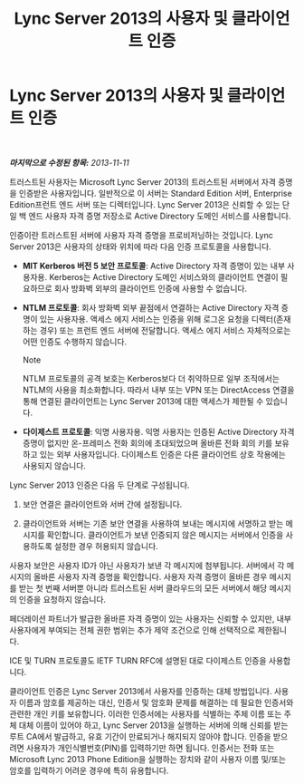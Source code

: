 ﻿---
title: Lync Server 2013의 사용자 및 클라이언트 인증
TOCTitle: Lync Server 2013의 사용자 및 클라이언트 인증
ms:assetid: 77f4b62a-f75c-424d-8f02-a6519090015d
ms:mtpsurl: https://technet.microsoft.com/ko-kr/library/Dn481132(v=OCS.15)
ms:contentKeyID: 59679295
ms.date: 08/24/2015
mtps_version: v=OCS.15
ms.translationtype: HT
---

# Lync Server 2013의 사용자 및 클라이언트 인증

 

_**마지막으로 수정된 항목:** 2013-11-11_

트러스트된 사용자는 Microsoft Lync Server 2013의 트러스트된 서버에서 자격 증명을 인증받은 사용자입니다. 일반적으로 이 서버는 Standard Edition 서버, Enterprise Edition프런트 엔드 서버 또는 디렉터입니다. Lync Server 2013은 신뢰할 수 있는 단일 백 엔드 사용자 자격 증명 저장소로 Active Directory 도메인 서비스를 사용합니다.

인증이란 트러스트된 서버에 사용자 자격 증명을 프로비저닝하는 것입니다. Lync Server 2013은 사용자의 상태와 위치에 따라 다음 인증 프로토콜을 사용합니다.

  - **MIT Kerberos 버전 5 보안 프로토콜**: Active Directory 자격 증명이 있는 내부 사용자용. Kerberos는 Active Directory 도메인 서비스와의 클라이언트 연결이 필요하므로 회사 방화벽 외부의 클라이언트 인증에 사용할 수 없습니다.

  - **NTLM 프로토콜**: 회사 방화벽 외부 끝점에서 연결하는 Active Directory 자격 증명이 있는 사용자용. 액세스 에지 서비스는 인증을 위해 로그온 요청을 디렉터(존재하는 경우) 또는 프런트 엔드 서버에 전달합니다. 액세스 에지 서비스 자체적으로는 어떤 인증도 수행하지 않습니다.
    

    > [!NOTE]
    > NTLM 프로토콜의 공격 보호는 Kerberos보다 더 취약하므로 일부 조직에서는 NTLM의 사용을 최소화합니다. 따라서 내부 또는 VPN 또는 DirectAccess 연결을 통해 연결된 클라이언트는 Lync Server 2013에 대한 액세스가 제한될 수 있습니다.



  - **다이제스트 프로토콜**: 익명 사용자용. 익명 사용자는 인증된 Active Directory 자격 증명이 없지만 온-프레미스 전화 회의에 초대되었으며 올바른 전화 회의 키를 보유하고 있는 외부 사용자입니다. 다이제스트 인증은 다른 클라이언트 상호 작용에는 사용되지 않습니다.

Lync Server 2013 인증은 다음 두 단계로 구성됩니다.

1.  보안 연결은 클라이언트와 서버 간에 설정됩니다.

2.  클라이언트와 서버는 기존 보안 연결을 사용하여 보내는 메시지에 서명하고 받는 메시지를 확인합니다. 클라이언트가 보낸 인증되지 않은 메시지는 서버에서 인증을 사용하도록 설정한 경우 허용되지 않습니다.

사용자 보안은 사용자 ID가 아닌 사용자가 보낸 각 메시지에 첨부됩니다. 서버에서 각 메시지의 올바른 사용자 자격 증명을 확인합니다. 사용자 자격 증명이 올바른 경우 메시지를 받는 첫 번째 서버뿐 아니라 트러스트된 서버 클라우드의 모든 서버에서 해당 메시지의 인증을 요청하지 않습니다.

페더레이션 파트너가 발급한 올바른 자격 증명이 있는 사용자는 신뢰할 수 있지만, 내부 사용자에게 부여되는 전체 권한 범위는 추가 제약 조건으로 인해 선택적으로 제한됩니다.

ICE 및 TURN 프로토콜도 IETF TURN RFC에 설명된 대로 다이제스트 인증을 사용합니다.

클라이언트 인증은 Lync Server 2013에서 사용자를 인증하는 대체 방법입니다. 사용자 이름과 암호를 제공하는 대신, 인증서 및 암호화 문제를 해결하는 데 필요한 인증서와 관련한 개인 키를 보유합니다. 이러한 인증서에는 사용자를 식별하는 주체 이름 또는 주체 대체 이름이 있어야 하고, Lync Server 2013을 실행하는 서버에 의해 신뢰를 받는 루트 CA에서 발급하고, 유효 기간이 만료되거나 해지되지 않아야 합니다. 인증을 받으려면 사용자가 개인식별번호(PIN)를 입력하기만 하면 됩니다. 인증서는 전화 또는 Microsoft Lync 2013 Phone Edition을 실행하는 장치와 같이 사용자 이름 및/또는 암호를 입력하기 어려운 경우에 특히 유용합니다.

